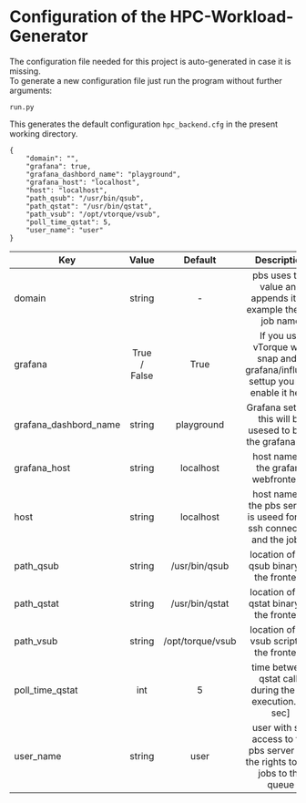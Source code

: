 # Configuration of the HPC-Workload-Generator

The configuration file needed for this project is auto-generated in case it is missing.  
To generate a new configuration file just run the program without further arguments:
```
run.py
```
This generates the default configuration `hpc_backend.cfg` in the present working directory.


```
{
    "domain": "",
    "grafana": true,
    "grafana_dashbord_name": "playground",
    "grafana_host": "localhost",
    "host": "localhost",
    "path_qsub": "/usr/bin/qsub",
    "path_qstat": "/usr/bin/qstat",
    "path_vsub": "/opt/vtorque/vsub",
    "poll_time_qstat": 5,
    "user_name": "user"
}
```

| Key                       | Value         | Default       | Description                                                                           |
| ---                       | :---:         | :---:         | :---:                                                                                 |
| domain                    | string        | -             | pbs uses this value and appends it for example the the job name                       |
| grafana                   | True / False  | True          | If you use vTorque with snap and a grafana/influxdb settup you can enable it here.    |
| grafana_dashbord_name     | string        | playground    | Grafana setting, this will be usesed to build the grafana link.                       |
| grafana_host              | string        | localhost     | host name of the grafana webfrontend.                                                 |
| host                      | string        | localhost     | host name of the pbs server. is useed for the ssh connection and the job id           |
| path_qsub                 | string        | /usr/bin/qsub     | location of the qsub binary on the frontend |
| path_qstat                | string        | /usr/bin/qstat    | location of the qstat binary on the frontend |
| path_vsub                 | string        | /opt/torque/vsub  | location of the vsub script on the frontend |
| poll_time_qstat           | int           | 5             | time between qstat calls during the job execution. [in sec]                           |
| user_name                 | string        | user          | user with ssh access to the pbs server and the rights to add jobs to the queue        |
